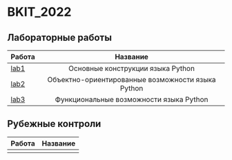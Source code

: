# BKIT_2022
## Лабораторные работы
| Работа | Название |
|----------------|:---------:|
| [lab1](https://github.com/Qaleka/Al/tree/lab1) | Основные конструкции языка Python |
| [lab2](https://github.com/Qaleka/Al/tree/lab2) | Объектно-ориентированные возможности языка Python |
| [lab3](https://github.com/Qaleka/Al/tree/lab3) | Функциональные возможности языка Python |
## Рубежные контроли
| Работа | Название |
|----------------|:---------:|
|  | |
